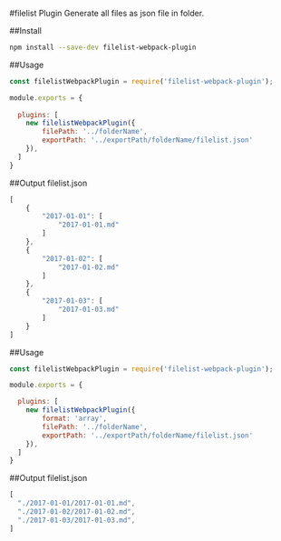 #filelist Plugin
Generate all files as json file in folder.

##Install
```bash
npm install --save-dev filelist-webpack-plugin
```

##Usage
```js
const filelistWebpackPlugin = require('filelist-webpack-plugin');

module.exports = {
  
  plugins: [
    new filelistWebpackPlugin({
        filePath: '../folderName',
        exportPath: '../exportPath/folderName/filelist.json'
    }),
  ]
}
```

##Output
filelist.json

```js
[
    {
        "2017-01-01": [
            "2017-01-01.md"
        ]
    },
    {
        "2017-01-02": [
            "2017-01-02.md"
        ]
    },
    {
        "2017-01-03": [
            "2017-01-03.md"
        ]
    }
]
```

##Usage
```js
const filelistWebpackPlugin = require('filelist-webpack-plugin');

module.exports = {

  plugins: [
    new filelistWebpackPlugin({
        format: 'array',
        filePath: '../folderName',
        exportPath: '../exportPath/folderName/filelist.json'
    }),
  ]
}
```

##Output
filelist.json

```js
[
  "./2017-01-01/2017-01-01.md",
  "./2017-01-02/2017-01-02.md",
  "./2017-01-03/2017-01-03.md",
]
```


